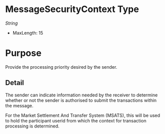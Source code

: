 # MessageSecurityContext Type

*String*

- MaxLength: 15

# Purpose

Provide the processing priority desired by the sender.

## Detail

The sender can indicate information needed by the receiver to determine whether or not the sender is authorised to submit the transactions within the message.

For the Market Settlement And Transfer System (MSATS), this will be used to hold the participant userid from which the context for transaction processing is determined.